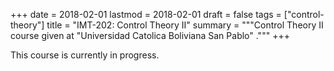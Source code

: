 +++
date = 2018-02-01
lastmod = 2018-02-01
draft = false
tags = ["control-theory"]
title = "IMT-202: Control Theory II"
summary = """Control Theory II course given at \"Universidad Catolica Boliviana San Pablo\" ."""
+++

This course is currently in progress.